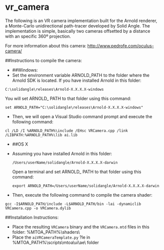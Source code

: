 # vr_camera

The following is an VR camera implementation built for the Arnold renderer, a Monte-Carlo unidirectional path-tracer developed by Solid Angle. The implementation is simple, basically two cameras offsetted by a distance with an specific 360º projection.

For more information about this camera:
http://www.pedrofe.com/oculus-camera/

##Instructions to compile the camera:
- ##Windows:
 -  Set the environment variable ARNOLD_PATH to the folder where the Arnold SDK is located. If you have installed Arnold in this folder:

   `C:\solidangle\releases\Arnold-X.X.X.X-windows`
   
   You will set ARNOLD_ PATH to that folder using this command:
   
   `set ARNOLD_PATH="C:\solidangle\releases\Arnold-X.X.X.X-windows"`
  - Then, we will open a Visual Studio command prompt and execute the following command:
 
   `cl /LD /I %ARNOLD_PATH%\include /EHsc VRCamera.cpp /link /LIBPATH:%ARNOLD_PATH%\lib ai.lib`

- ##OS X
 - Assuming you have installed Arnold in this folder:

   `/Users/userName/solidangle/Arnold-X.X.X.X-darwin`

   Open a terminal and set ARNOLD_ PATH to that folder using this command:

   `export ARNOLD_PATH=/Users/userName/solidangle/Arnold-X.X.X.X-darwin`
  - Then, execute the following command to compile the camera shader:

   `gcc -I$ARNOLD_PATH/include -L$ARNOLD_PATH/bin -lai -dynamiclib VRCamera.cpp -o VRCamera.dylib`
   
##Installation Instructions:

- Place the resulting `VRCamera` binary and the `VRCamera.mtd` files in this folder: %MTOA_PATH%\shaders\
- Place the `aiVRCameraTemplate.py` ?le in %MTOA_PATH%\scripts\mtoa\ui\ae\ folder
